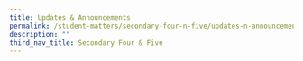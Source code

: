 ```yaml
---
title: Updates & Announcements
permalink: /student-matters/secondary-four-n-five/updates-n-announcements/
description: ""
third_nav_title: Secondary Four & Five
---
```

